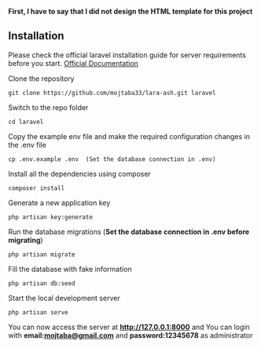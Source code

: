**First, I have to say that I did not design the HTML template for this project**
## Installation

Please check the official laravel installation guide for server requirements before you start. [Official Documentation](https://laravel.com/docs/5.4/installation#installation)

Clone the repository

    git clone https://github.com/mojtaba33/lara-ash.git laravel

Switch to the repo folder

    cd laravel

Copy the example env file and make the required configuration changes in the .env file

    cp .env.example .env  (Set the database connection in .env)


Install all the dependencies using composer

    composer install


Generate a new application key

    php artisan key:generate


Run the database migrations (**Set the database connection in .env before migrating**)

    php artisan migrate

Fill the database with fake information

    php artisan db:seed

Start the local development server

    php artisan serve

You can now access the server at **http://127.0.0.1:8000** and You can login with **email:mojtaba@gmail.com** and **password:12345678** as administrator
